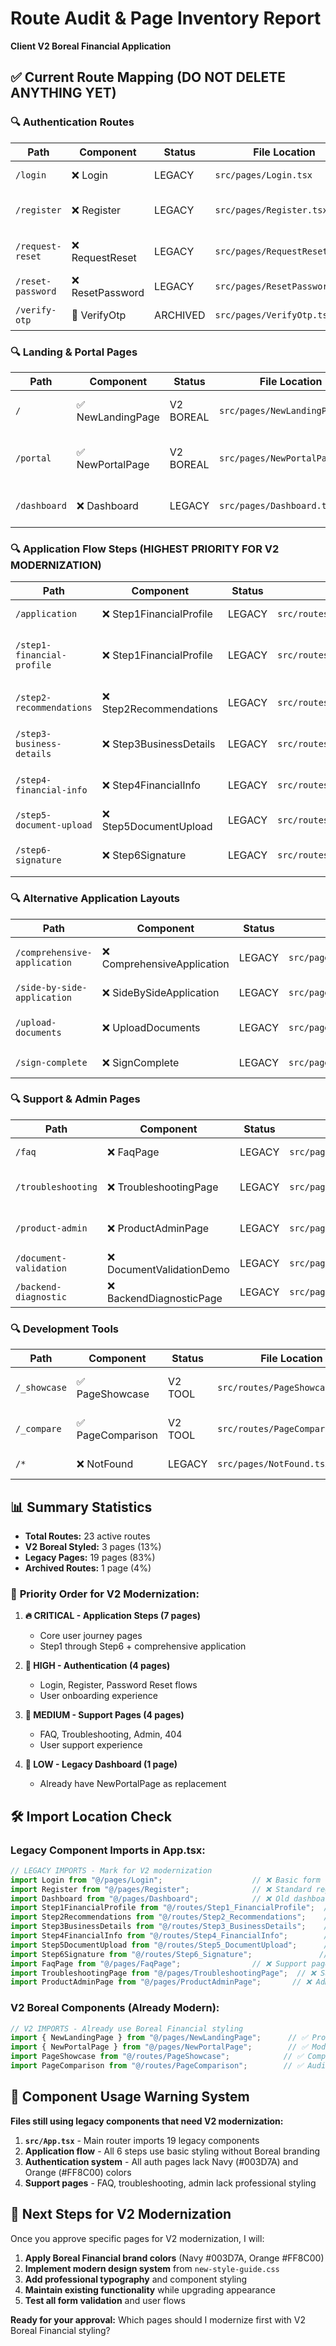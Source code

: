 # Route Audit & Page Inventory Report
**Client V2 Boreal Financial Application**

## ✅ Current Route Mapping (DO NOT DELETE ANYTHING YET)

### 🔍 **Authentication Routes**
| Path | Component | Status | File Location | Notes |
|------|-----------|--------|---------------|-------|
| `/login` | ❌ Login | LEGACY | `src/pages/Login.tsx` | Basic form styling |
| `/register` | ❌ Register | LEGACY | `src/pages/Register.tsx` | Standard registration form |
| `/request-reset` | ❌ RequestReset | LEGACY | `src/pages/RequestReset.tsx` | Phone-based reset |
| `/reset-password` | ❌ ResetPassword | LEGACY | `src/pages/ResetPassword.tsx` | Password reset form |
| `/verify-otp` | 🚫 VerifyOtp | ARCHIVED | `src/pages/VerifyOtp.tsx` | Disabled route |

### 🔍 **Landing & Portal Pages**
| Path | Component | Status | File Location | Notes |
|------|-----------|--------|---------------|-------|
| `/` | ✅ NewLandingPage | V2 BOREAL | `src/pages/NewLandingPage.tsx` | Professional Navy/Orange branding |
| `/portal` | ✅ NewPortalPage | V2 BOREAL | `src/pages/NewPortalPage.tsx` | Modern dashboard with V2 styling |
| `/dashboard` | ❌ Dashboard | LEGACY | `src/pages/Dashboard.tsx` | Old dashboard layout |

### 🔍 **Application Flow Steps** (HIGHEST PRIORITY FOR V2 MODERNIZATION)
| Path | Component | Status | File Location | Notes |
|------|-----------|--------|---------------|-------|
| `/application` | ❌ Step1FinancialProfile | LEGACY | `src/routes/Step1_FinancialProfile.tsx` | Basic form styling |
| `/step1-financial-profile` | ❌ Step1FinancialProfile | LEGACY | `src/routes/Step1_FinancialProfile.tsx` | Generic forms without brand colors |
| `/step2-recommendations` | ❌ Step2Recommendations | LEGACY | `src/routes/Step2_Recommendations.tsx` | Standard layout, no Navy/Orange |
| `/step3-business-details` | ❌ Step3BusinessDetails | LEGACY | `src/routes/Step3_BusinessDetails.tsx` | Plain business details form |
| `/step4-financial-info` | ❌ Step4FinancialInfo | LEGACY | `src/routes/Step4_FinancialInfo.tsx` | Basic financial information |
| `/step5-document-upload` | ❌ Step5DocumentUpload | LEGACY | `src/routes/Step5_DocumentUpload.tsx` | Plain upload interface |
| `/step6-signature` | ❌ Step6Signature | LEGACY | `src/routes/Step6_Signature.tsx` | SignNow integration page |

### 🔍 **Alternative Application Layouts**
| Path | Component | Status | File Location | Notes |
|------|-----------|--------|---------------|-------|
| `/comprehensive-application` | ❌ ComprehensiveApplication | LEGACY | `src/pages/ComprehensiveApplication.tsx` | 42-field application system |
| `/side-by-side-application` | ❌ SideBySideApplication | LEGACY | `src/pages/SideBySideApplication.tsx` | Side-by-side layout |
| `/upload-documents` | ❌ UploadDocuments | LEGACY | `src/pages/UploadDocuments.tsx` | Document upload page |
| `/sign-complete` | ❌ SignComplete | LEGACY | `src/pages/SignComplete.tsx` | SignNow completion |

### 🔍 **Support & Admin Pages**
| Path | Component | Status | File Location | Notes |
|------|-----------|--------|---------------|-------|
| `/faq` | ❌ FaqPage | LEGACY | `src/pages/FaqPage.tsx` | Plain text layout |
| `/troubleshooting` | ❌ TroubleshootingPage | LEGACY | `src/pages/TroubleshootingPage.tsx` | Generic help interface |
| `/product-admin` | ❌ ProductAdminPage | LEGACY | `src/pages/ProductAdminPage.tsx` | Basic admin interface |
| `/document-validation` | ❌ DocumentValidationDemo | LEGACY | `src/pages/DocumentValidationDemo.tsx` | Demo interface |
| `/backend-diagnostic` | ❌ BackendDiagnosticPage | LEGACY | `src/pages/BackendDiagnosticPage.tsx` | Diagnostic tools |

### 🔍 **Development Tools**
| Path | Component | Status | File Location | Notes |
|------|-----------|--------|---------------|-------|
| `/_showcase` | ✅ PageShowcase | V2 TOOL | `src/routes/PageShowcase.tsx` | Page comparison system |
| `/_compare` | ✅ PageComparison | V2 TOOL | `src/routes/PageComparison.tsx` | Side-by-side comparison |
| `/*` | ❌ NotFound | LEGACY | `src/pages/NotFound.tsx` | 404 error page |

## 📊 **Summary Statistics**

- **Total Routes:** 23 active routes
- **V2 Boreal Styled:** 3 pages (13%)
- **Legacy Pages:** 19 pages (83%)
- **Archived Routes:** 1 page (4%)

### 🎯 **Priority Order for V2 Modernization:**

1. **🔥 CRITICAL - Application Steps (7 pages)**
   - Core user journey pages
   - Step1 through Step6 + comprehensive application
   
2. **🔶 HIGH - Authentication (4 pages)**
   - Login, Register, Password Reset flows
   - User onboarding experience

3. **🔶 MEDIUM - Support Pages (4 pages)**
   - FAQ, Troubleshooting, Admin, 404
   - User support experience

4. **🔸 LOW - Legacy Dashboard (1 page)**
   - Already have NewPortalPage as replacement

## 🛠 **Import Location Check**

### Legacy Component Imports in App.tsx:
```typescript
// LEGACY IMPORTS - Mark for V2 modernization
import Login from "@/pages/Login";                    // ❌ Basic form
import Register from "@/pages/Register";              // ❌ Standard registration  
import Dashboard from "@/pages/Dashboard";            // ❌ Old dashboard
import Step1FinancialProfile from "@/routes/Step1_FinancialProfile";  // ❌ Core flow
import Step2Recommendations from "@/routes/Step2_Recommendations";    // ❌ Core flow
import Step3BusinessDetails from "@/routes/Step3_BusinessDetails";    // ❌ Core flow
import Step4FinancialInfo from "@/routes/Step4_FinancialInfo";        // ❌ Core flow
import Step5DocumentUpload from "@/routes/Step5_DocumentUpload";      // ❌ Core flow
import Step6Signature from "@/routes/Step6_Signature";               // ❌ Core flow
import FaqPage from "@/pages/FaqPage";                // ❌ Support page
import TroubleshootingPage from "@/pages/TroubleshootingPage";  // ❌ Support page
import ProductAdminPage from "@/pages/ProductAdminPage";       // ❌ Admin interface
```

### V2 Boreal Components (Already Modern):
```typescript
// V2 IMPORTS - Already use Boreal Financial styling
import { NewLandingPage } from "@/pages/NewLandingPage";      // ✅ Professional branding
import { NewPortalPage } from "@/pages/NewPortalPage";        // ✅ Modern dashboard
import PageShowcase from "@/routes/PageShowcase";            // ✅ Comparison tool
import PageComparison from "@/routes/PageComparison";        // ✅ Audit tool
```

## 🚨 **Component Usage Warning System**

**Files still using legacy components that need V2 modernization:**

1. **`src/App.tsx`** - Main router imports 19 legacy components
2. **Application flow** - All 6 steps use basic styling without Boreal branding
3. **Authentication system** - All auth pages lack Navy (#003D7A) and Orange (#FF8C00) colors
4. **Support pages** - FAQ, troubleshooting, admin lack professional styling

## 🎯 **Next Steps for V2 Modernization**

Once you approve specific pages for V2 modernization, I will:

1. **Apply Boreal Financial brand colors** (Navy #003D7A, Orange #FF8C00)
2. **Implement modern design system** from `new-style-guide.css`
3. **Add professional typography** and component styling
4. **Maintain existing functionality** while upgrading appearance
5. **Test all form validation** and user flows

**Ready for your approval:** Which pages should I modernize first with V2 Boreal Financial styling?